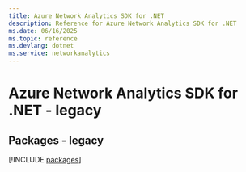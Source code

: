 ```yaml
---
title: Azure Network Analytics SDK for .NET
description: Reference for Azure Network Analytics SDK for .NET
ms.date: 06/16/2025
ms.topic: reference
ms.devlang: dotnet
ms.service: networkanalytics
---
```

# Azure Network Analytics SDK for .NET - legacy
## Packages - legacy
[!INCLUDE [packages](network-analytics-index.md)]